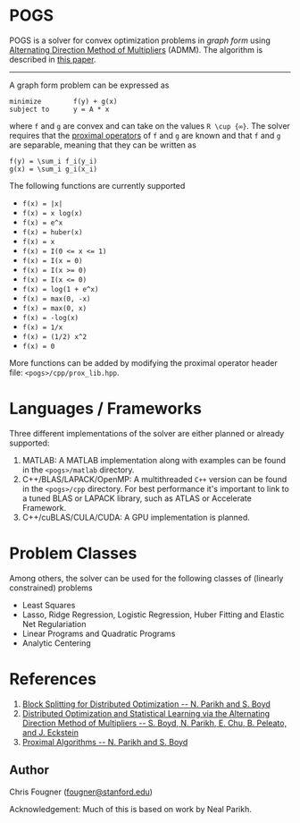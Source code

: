 POGS
====

POGS is a solver for convex optimization problems in _graph form_ using [Alternating Direction Method of Multipliers][admm_distr_stats] (ADMM). The algorithm is described in [this paper][block_splitting]. 

----
A graph form problem can be expressed as

```
minimize        f(y) + g(x)
subject to      y = A * x
```
where `f` and `g` are convex and can take on the values `R \cup {∞}`. The solver requires that the [proximal operators][prox_algs] of `f` and `g` are known and that `f` and `g` are separable, meaning that they can be written as

```
f(y) = \sum_i f_i(y_i)
g(x) = \sum_i g_i(x_i)
```

The following functions are currently supported

  + `f(x) = |x|`
  + `f(x) = x log(x)`
  + `f(x) = e^x`
  + `f(x) = huber(x)`
  + `f(x) = x`
  + `f(x) = I(0 <= x <= 1)`
  + `f(x) = I(x = 0)`
  + `f(x) = I(x >= 0)`
  + `f(x) = I(x <= 0)`
  + `f(x) = log(1 + e^x)`
  + `f(x) = max(0, -x)`
  + `f(x) = max(0, x)`
  + `f(x) = -log(x)`
  + `f(x) = 1/x`
  + `f(x) = (1/2) x^2`
  + `f(x) = 0`
  
More functions can be added by modifying the proximal operator header file: `<pogs>/cpp/prox_lib.hpp`.

Languages / Frameworks
======================
Three different implementations of the solver are either planned or already supported:

  1. MATLAB: A MATLAB implementation along with examples can be found in the `<pogs>/matlab` directory.
  2. C++/BLAS/LAPACK/OpenMP: A multithreaded `C++` version can be found in the `<pogs>/cpp` directory. For best performance it's important to link to  a tuned BLAS or LAPACK library, such as ATLAS or Accelerate Framework.
  3. C++/cuBLAS/CULA/CUDA: A GPU implementation is planned.


Problem Classes
===============

Among others, the solver can be used for the following classes of (linearly constrained) problems

  + Least Squares
  + Lasso, Ridge Regression, Logistic Regression, Huber Fitting and Elastic Net Regulariation 
  + Linear Programs and Quadratic Programs
  + Analytic Centering


References
==========
1. [Block Splitting for Distributed Optimization -- N. Parikh and S. Boyd][block_splitting]
2. [Distributed Optimization and Statistical Learning via the Alternating Direction Method of Multipliers -- S. Boyd, N. Parikh, E. Chu, B. Peleato, and J. Eckstein][admm_distr_stats]
3. [Proximal Algorithms -- N. Parikh and S. Boyd][prox_algs]


[block_splitting]: http://www.stanford.edu/~boyd/papers/block_splitting.html "Block Splitting for Distributed Optimization -- N. Parikh and S. Boyd"

[admm_distr_stats]: http://www.stanford.edu/~boyd/papers/block_splitting.html "Distributed Optimization and Statistical Learning via the Alternating Direction Method of Multipliers -- S. Boyd, N. Parikh, E. Chu, B. Peleato, and J. Eckstein"

[prox_algs]: http://www.stanford.edu/~boyd/papers/prox_algs.html "Proximal Algorithms -- N. Parikh and S. Boyd"


Author
------
Chris Fougner (fougner@stanford.edu)

Acknowledgement: Much of this is based on work by Neal Parikh.

